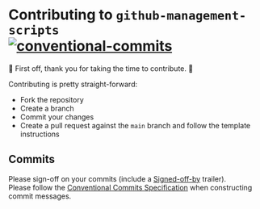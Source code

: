 # Contributing to `github-management-scripts`</br>[![conventional-commits]][0]

:clap: First off, thank you for taking the time to contribute. :clap:

Contributing is pretty straight-forward:

- Fork the repository
- Create a branch
- Commit your changes
- Create a pull request against the `main` branch and follow the template instructions

## Commits

Please sign-off on your commits (include a [Signed-off-by](https://git-scm.com/docs/git-interpret-trailers#_examples) trailer).</br>
Please follow the [Conventional Commits Specification][0] when constructing commit messages.

<!-- Real Links -->
[0]: https://conventionalcommits.org
<!-- Badges Links -->
[conventional-commits]: https://img.shields.io/badge/Conventional%20Commits-1.0.0-yellow.svg
